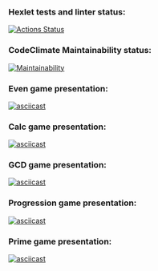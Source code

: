 ### Hexlet tests and linter status:
[![Actions Status](https://github.com/streltsov95/java-project-61/actions/workflows/hexlet-check.yml/badge.svg)](https://github.com/streltsov95/java-project-61/actions)

### CodeClimate Maintainability status:
[![Maintainability](https://api.codeclimate.com/v1/badges/3723a3dd7b19d465a2ca/maintainability)](https://codeclimate.com/github/streltsov95/java-project-61/maintainability)

### Even game presentation:
[![asciicast](https://asciinema.org/a/hY3GFOyCtdiKv3rfxJYfEdYrH.svg)](https://asciinema.org/a/hY3GFOyCtdiKv3rfxJYfEdYrH)

### Calc game presentation:
[![asciicast](https://asciinema.org/a/Lm1sSyxbxYgCxQ54f7mASNqNK.svg)](https://asciinema.org/a/Lm1sSyxbxYgCxQ54f7mASNqNK)

### GCD game presentation:
[![asciicast](https://asciinema.org/a/uBEXmQ6E9nLBAGdt3fE8UtKlm.svg)](https://asciinema.org/a/uBEXmQ6E9nLBAGdt3fE8UtKlm)

### Progression game presentation:
[![asciicast](https://asciinema.org/a/zf0x3WGgbQd1TigeVOlvMsNlv.svg)](https://asciinema.org/a/zf0x3WGgbQd1TigeVOlvMsNlv)

### Prime game presentation:
[![asciicast](https://asciinema.org/a/LsqA019KS5S6KJQ2hUwy8iLpZ.svg)](https://asciinema.org/a/LsqA019KS5S6KJQ2hUwy8iLpZ)
